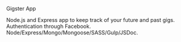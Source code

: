 Gigster App

Node.js and Express app to keep track of your future and past gigs. Authentication through Facebook. Node/Express/Mongo/Mongoose/SASS/Gulp/JSDoc.